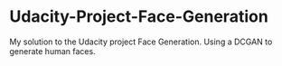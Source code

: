 # Udacity-Project-Face-Generation
My solution to the Udacity project Face Generation. Using a DCGAN to generate human faces.
